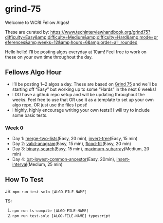# grind-75

Welcome to WCRI Fellow Algos!

These are curated by: https://www.techinterviewhandbook.org/grind75?difficulty=Easy&amp;difficulty=Medium&amp;difficulty=Hard&amp;mode=preferences&amp;weeks=12&amp;hours=6&amp;order=all_rounded

Hello hello! I’ll be posting algos everyday at 10am! Feel free to work on these on your own time throughout the day. 

## Fellows Algo Hour
- I’ll be posting 1~2 algos a day. These are based on [Grind 75](https://www.techinterviewhandbook.org/grind75) and we’ll be starting off “Easy” but working up to some “Hards” in the next 6 weeks! 
- I DO have a github repo setup and will be updating throughout the weeks. Feel free to use that OR use it as a template to set up your own algo repo, OR just use the files I post!
- I highly, highly encourage writing your own tests!! I will try to include some basic tests.

### Week 0
- Day 1: [merge-two-lists](https://leetcode.com/problems/merge-two-sorted-lists/)(Easy, 20 min), [invert-tree](https://leetcode.com/problems/invert-binary-tree/)(Easy, 15 min)
- Day 2: [valid-anagram](https://leetcode.com/problems/valid-anagram/)(Easy, 15 min), [flood-fill](https://leetcode.com/problems/flood-fill/)(Easy, 20 min)
- Day 3: [binary-search](https://leetcode.com/problems/binary-search/)(Easy, 15 min), [maximum-subarray](https://leetcode.com/problems/maximum-subarray/)(Medium, 20 min)
- Day 4: [bst-lowest-common-ancestor](https://leetcode.com/problems/lowest-common-ancestor-of-a-binary-search-tree/)(Easy, 20min), [insert-interval](https://leetcode.com/problems/insert-interval/)(Medium, 25 min)

## How To Test
JS: `npm run test-solo [ALGO-FILE-NAME]`

TS: 
1. `npm run ts-compile [ALGO-FILE-NAME]`
2. `npm run test-solo [ALGO-FILE-NAME] typescript`
